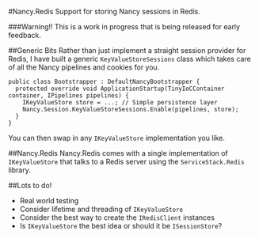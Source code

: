 #Nancy.Redis
Support for storing Nancy sessions in Redis.

###Warning!!
This is a work in progress that is being released for early feedback.

##Generic Bits
Rather than just implement a straight session provider for Redis, I have built a generic `KeyValueStoreSessions` class which takes care of all the Nancy pipelines and cookies for you.

````
public class Bootstrapper : DefaultNancyBootstrapper {
  protected override void ApplicationStartup(TinyIoCContainer container, IPipelines pipelines) {
    IKeyValueStore store = ...; // Simple persistence layer
    Nancy.Session.KeyValueStoreSessions.Enable(pipelines, store);
  }
}
````

You can then swap in any `IKeyValueStore` implementation you like.

##Nancy.Redis
Nancy.Redis comes with a single implementation of `IKeyValueStore` that talks to a Redis server using the `ServiceStack.Redis` library.

##Lots to do!
* Real world testing
* Consider lifetime and threading of `IKeyValueStore`
* Consider the best way to create the `IRedisClient` instances
* Is `IKeyValueStore` the best idea or should it be `ISessionStore`?